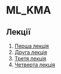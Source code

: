 # ML_KMA

## Лекції

1. [Перша лекція](https://github.com/ignatenko/ML_KMA/blob/master/Lecture1.html)
2. [Друга лекція](https://github.com/ignatenko/ML_KMA/blob/master/Lecture2.html)
3. [Третя лекція](https://github.com/ignatenko/ML_KMA/blob/master/Lecture3.html)
4. [Четверта лекція](https://github.com/ignatenko/ML_KMA/blob/master/Lecture4.html)
